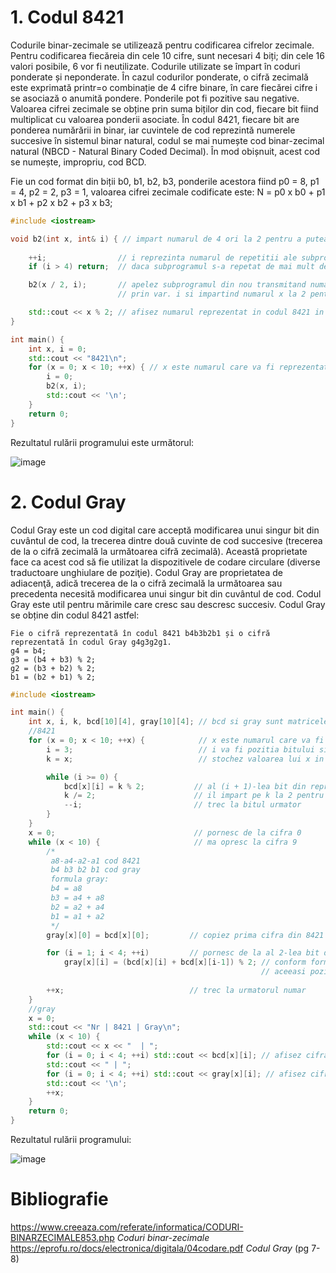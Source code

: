 # 1. Codul 8421

Codurile binar-zecimale se utilizează pentru codificarea cifrelor zecimale. Pentru codificarea fiecăreia din cele 10 cifre, sunt necesari 4 biți; din cele 16 valori posibile, 6 vor fi neutilizate. Codurile utilizate se împart în coduri ponderate și neponderate. În cazul codurilor ponderate, o cifră zecimală este exprimată printr=o combinație de 4 cifre binare, în care fiecărei cifre i se asociază o anumită pondere. Ponderile pot fi pozitive sau negative. Valoarea cifrei zecimale se obține prin suma biților din cod, fiecare bit fiind multiplicat cu valoarea ponderii asociate. În codul 8421, fiecare bit are ponderea numărării in binar, iar cuvintele de cod reprezintă numerele succesive în sistemul binar natural, codul se mai numește cod binar-zecimal natural (NBCD - Natural Binary Coded Decimal). În mod obișnuit, acest cod se numește, impropriu, cod BCD. 

Fie un cod format din biții b0, b1, b2, b3, ponderile acestora fiind p0 = 8, p1 = 4, p2 = 2, p3 = 1, valoarea cifrei zecimale codificate este:
N = p0 x b0 + p1 x b1 + p2 x b2 + p3 x b3;

```cpp
#include <iostream>

void b2(int x, int& i) { // impart numarul de 4 ori la 2 pentru a putea fi reprezentat in codul 8421
                        
    ++i;                // i reprezinta numarul de repetitii ale subprogramului
    if (i > 4) return;  // daca subprogramul s-a repetat de mai mult de 4 ori se opreste

    b2(x / 2, i);       // apelez subprogramul din nou transmitand numarul de repetitii
                        // prin var. i si impartind numarul x la 2 pentru a obtine noul rest

    std::cout << x % 2; // afisez numarul reprezentat in codul 8421 in ordine inversa
}

int main() {
    int x, i = 0;
    std::cout << "8421\n";
    for (x = 0; x < 10; ++x) { // x este numarul care va fi reprezentat in codul 8421
        i = 0;
        b2(x, i);
        std::cout << '\n';
    }
    return 0;
}
```
Rezultatul rulării programului este următorul:

![image](https://user-images.githubusercontent.com/83332450/137374880-5d21fa99-8c37-4c71-b60a-3a5943f43426.png)

# 2. Codul Gray

Codul Gray este un cod digital care acceptă modificarea unui singur bit din cuvântul de  cod,  la  trecerea  dintre  două  cuvinte  de  cod  succesive  (trecerea  de  la  o  cifră zecimală la următoarea cifră zecimală). Această  proprietate  face  ca  acest  cod  să  fie  utilizat  la  dispozitivele  de  codare circulare (diverse traductoare unghiulare de poziţie). Codul  Gray  are  proprietatea  de  adiacenţă, adică trecerea de la o cifră zecimală la următoarea sau precedenta necesită modificarea unui singur bit din cuvântul de cod. Codul Gray este util pentru mărimile care cresc sau descresc succesiv. Codul Gray se obține din codul 8421 astfel:
```
Fie o cifră reprezentată în codul 8421 b4b3b2b1 și o cifră reprezentată în codul Gray g4g3g2g1.
g4 = b4;
g3 = (b4 + b3) % 2;
g2 = (b3 + b2) % 2;
b1 = (b2 + b1) % 2;
```

```cpp
#include <iostream>

int main() {
    int x, i, k, bcd[10][4], gray[10][4]; // bcd si gray sunt matricele in care vor fi stocate numerele de la 0-9 in codul 8421 respectiv gray
    //8421
    for (x = 0; x < 10; ++x) {            // x este numarul care va fi transformat in codul 8421
        i = 3;                            // i va fi pozitia bitului si este 3 deoarece codul se citeste in ordine inversa in urma calculului
        k = x;                            // stochez valoarea lui x in variabila k pentru a o folosi mai tarziu

        while (i >= 0) {
            bcd[x][i] = k % 2;           // al (i + 1)-lea bit din reprezentarea cifrei x in codul 8421 ia valoarea k % 2;
            k /= 2;                      // il impart pe k la 2 pentru urmatoarea operatie
            --i;                         // trec la bitul urmator
        }
    }
    x = 0;                               // pornesc de la cifra 0
    while (x < 10) {                     // ma opresc la cifra 9
        /*
         a8-a4-a2-a1 cod 8421
         b4 b3 b2 b1 cod gray
         formula gray:
         b4 = a8
         b3 = a4 + a8
         b2 = a2 + a4
         b1 = a1 + a2
         */
        gray[x][0] = bcd[x][0];         // copiez prima cifra din 8421 conform formulei

        for (i = 1; i < 4; ++i)         // pornesc de la al 2-lea bit din
            gray[x][i] = (bcd[x][i] + bcd[x][i-1]) % 2; // conform formulei, dupa ce am copiat primul bit din codul 8421, urmatorul bit = bitul de pe
                                                        // aceeasi pozitie in 8421 adunat cu bitul de pe pozitia precedenta in 8421 in baza 2
                                                        
        ++x;                            // trec la urmatorul numar
    }
    //gray
    x = 0;
    std::cout << "Nr | 8421 | Gray\n";
    while (x < 10) {
        std::cout << x << "  | ";
        for (i = 0; i < 4; ++i) std::cout << bcd[x][i]; // afisez cifra cu valoarea x in 8421
        std::cout << " | ";
        for (i = 0; i < 4; ++i) std::cout << gray[x][i]; // afisez cifra cu valoarea x in gray
        std::cout << '\n';
        ++x;
    }
    return 0;
}
```

Rezultatul rulării programului:

![image](https://user-images.githubusercontent.com/83332450/137377517-c210870c-5b79-4462-b76b-e761f87a990e.png)

# Bibliografie
https://www.creeaza.com/referate/informatica/CODURI-BINARZECIMALE853.php *Coduri binar-zecimale*  
https://eprofu.ro/docs/electronica/digitala/04codare.pdf *Codul Gray* (pg 7-8)
